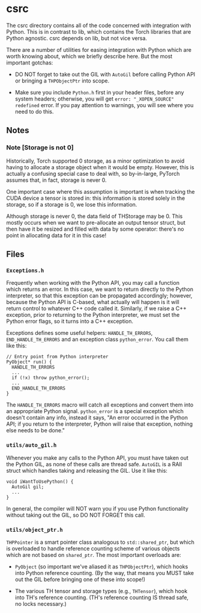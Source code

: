 # csrc

The csrc directory contains all of the code concerned with integration
with Python.  This is in contrast to lib, which contains the Torch
libraries that are Python agnostic.  csrc depends on lib, but not vice
versa.

There are a number of utilities for easing integration with Python which
are worth knowing about, which we briefly describe here.  But the most
important gotchas:

* DO NOT forget to take out the GIL with `AutoGil` before calling Python
  API or bringing a `THPObjectPtr` into scope.

* Make sure you include `Python.h` first in your header files, before
  any system headers; otherwise, you will get `error: "_XOPEN_SOURCE" redefined`
  error.  If you pay attention to warnings, you will see where you need to
  do this.

## Notes

### Note [Storage is not 0]

Historically, Torch supported 0 storage, as a minor optimization to
avoid having to allocate a storage object when it would be empty.
However, this is actually a confusing special case to deal with, so
by-in-large, PyTorch assumes that, in fact, storage is never 0.

One important case where this assumption is important is when tracking
the CUDA device a tensor is stored in: this information is stored
solely in the storage, so if a storage is 0, we lose this information.

Although storage is never 0, the data field of THStorage may be 0.  This
mostly occurs when we want to pre-allocate an output tensor struct, but then
have it be resized and filled with data by some operator: there's no point in
allocating data for it in this case!

## Files

### `Exceptions.h`

Frequently when working with the Python API, you may call a function
which returns an error.  In this case, we want to return directly to the
Python interpreter, so that this exception can be propagated
accordingly; however, because the Python API is C-based, what actually
will happen is it will return control to whatever C++ code called it.
Similarly, if we raise a C++ exception, prior to returning to the Python
interpreter, we must set the Python error flags, so it turns into a C++
exception.

Exceptions defines some useful helpers: `HANDLE_TH_ERRORS`, `END_HANDLE_TH_ERRORS`
and an exception class `python_error`.  You call them like this:

```
// Entry point from Python interpreter
PyObject* run() {
  HANDLE_TH_ERRORS
  ...
  if (!x) throw python_error();
  ...
  END_HANDLE_TH_ERRORS
}
```

The `HANDLE_TH_ERRORS` macro will catch all exceptions and convert them
into an appropriate Python signal.  `python_error` is a special
exception which doesn't contain any info, instead it says, "An error
occurred in the Python API; if you return to the interpreter, Python
will raise that exception, nothing else needs to be done."

### `utils/auto_gil.h`

Whenever you make any calls to the Python API, you must have taken out
the Python GIL, as none of these calls are thread safe.  `AutoGIL` is
a RAII struct which handles taking and releasing the GIL.  Use it like
this:

```
void iWantToUsePython() {
  AutoGil gil;
  ...
}
```

In general, the compiler will NOT warn you if you use Python
functionality without taking out the GIL, so DO NOT FORGET this call.

### `utils/object_ptr.h`

`THPPointer` is a smart pointer class analogous to `std::shared_ptr`,
but which is overloaded to handle reference counting scheme of various
objects which are not based on `shared_ptr`.  The most important overloads are:

* `PyObject` (so important we've aliased it as `THPObjectPtr`), which
  hooks into Python reference counting.  (By the way, that means you
  MUST take out the GIL before bringing one of these into scope!)

* The various TH tensor and storage types (e.g., `THTensor`), which
  hook into TH's reference counting.  (TH's reference counting
  IS thread safe, no locks necessary.)
